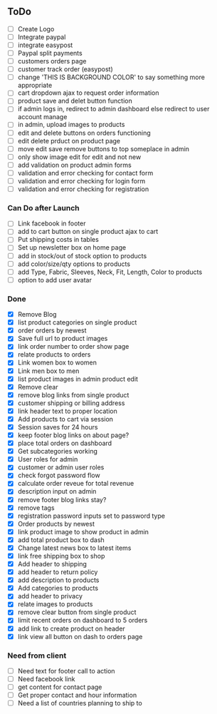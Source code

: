 ## ToDo
- [ ] Create Logo
- [ ] Integrate paypal
- [ ] integrate easypost
- [ ] Paypal split payments
- [ ] customers orders page
- [ ] customer track order (easypost)
- [ ] change 'THIS IS BACKGROUND COLOR' to say something more appropriate
- [ ] cart dropdown ajax to request order information
- [ ] product save and delet button function
- [ ] if admin logs in, redirect to admin dashboard else redirect to user account manage
- [ ] in admin, upload images to products
- [ ] edit and delete buttons on orders functioning
- [ ] edit delete prduct on product page
- [ ] move edit save remove buttons to top someplace in admin
- [ ] only show image edit for edit and not new
- [ ] add validation on product admin forms
- [ ] validation and error checking for contact form
- [ ] validation and error checking for login form
- [ ] validation and error checking for registration

### Can Do after Launch
- [ ] Link facebook in footer
- [ ] add to cart button on single product ajax to cart
- [ ] Put shipping costs in tables
- [ ] Set up newsletter box on home page
- [ ] add in stock/out of stock option to products
- [ ] add color/size/qty options to products
- [ ] add Type, Fabric,  Sleeves, Neck, Fit, Length, Color to products
- [ ] option to add user avatar

### Done
- [x] Remove Blog
- [x] list product categories on single product
- [x] order orders by newest
- [x] Save full url to product images
- [x] link order number to order show page
- [x] relate products to orders
- [x] Link women box to women
- [x] Link men box to men
- [x] list product images in admin product edit
- [x] Remove clear
- [x] remove blog links from single product
- [x] customer shipping or billing address
- [x] link header text to proper location
- [x] Add products to cart via session
- [x] Session saves for 24 hours
- [x] keep footer blog links on about page?
- [x] place total orders on dashboard
- [x] Get subcategories working
- [x] User roles for admin
- [x] customer or admin user roles
- [x] check forgot password flow
- [x] calculate order reveue for total revenue
- [x] description input on admin
- [x] remove footer blog links stay?
- [x] remove tags
- [x] registration password inputs set to password type
- [x] Order products by newest
- [x] link product image to show product in admin
- [x] add total product box to dash
- [x] Change latest news box to latest items
- [x] link free shipping box to shop
- [x] Add header to shipping
- [x] add header to return policy
- [x] add description to products
- [x] Add categories to products
- [x] add header to privacy
- [x] relate images to products
- [x] remove clear button from single product
- [x] limit recent orders on dashboard to 5 orders
- [x] add link to create product on header
- [x] link view all button on dash to orders page

### Need from client
- [ ] Need text for footer call to action
- [ ] Need facebook link
- [ ] get content for contact page
- [ ] Get proper contact and hour information
- [ ] Need a list of countries planning to ship to
